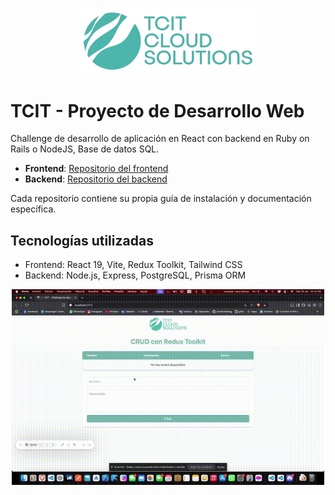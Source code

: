 <p align="center">
  <img src="./logo.webp" alt="Logo TCIT" width="300"/>
</p>

# TCIT - Proyecto de Desarrollo Web

Challenge de desarrollo de aplicación en React con backend en Ruby on Rails o NodeJS, Base de datos SQL.

- **Frontend**: [Repositorio del frontend](https://github.com/jonathanleivag/tcit-frontend.git)
- **Backend**: [Repositorio del backend](https://github.com/jonathanleivag/tcit-backend.git)

Cada repositorio contiene su propia guía de instalación y documentación específica.
</br>

## Tecnologías utilizadas

- Frontend: React 19, Vite, Redux Toolkit, Tailwind CSS
- Backend: Node.js, Express, PostgreSQL, Prisma ORM

<p align="center">
  <img src="./test.gif" alt="Demo GIF" width="500"/>
</p>
